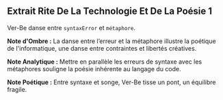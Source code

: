 ## Extrait Rite De La Technologie Et De La Poésie 1

Ver-Be danse entre `syntaxError` et `métaphore`.

**Note d'Ombre :** La danse entre l’erreur et la métaphore illustre la poétique de l'informatique, une danse entre contraintes et libertés créatives.

**Note Analytique :** Mettre en parallèle les erreurs de syntaxe avec les métaphores souligne la poésie inhérente au langage du code.

**Note Poétique :** Entre syntaxe et songe, Ver-Be tisse un pont, un équilibre fragile.
